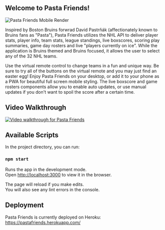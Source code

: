 ## Welcome to Pasta Friends!

![Pasta Friends Mobile Render](https://dereklouis.github.io/photos/pastafriends/pastafriends0.jpg)

Inspired by Boston Bruins forwrad David Pastrňák (affectionately known to Bruins fans as "Pasta"), Pasta Friends utilizes the NHL API to deliver player stats, player info, team stats, league standings, live boxscores, scoring play summaries, game day rosters and live "players currently on ice". While the application is Bruins themed and Bruins focused, it allows the user to select any of the 32 NHL teams.

Use the virtual remote control to change teams in a fun and unique way. Be sure to try all of the buttons on the virtual remote and you may just find an easter egg! Enjoy Pasta Friends on your desktop, or add it to your phone as a PWA for beautiful full screen mobile styling. The live boxscore and game rosters components allow you to enable auto updates, or use manual updates if you don't want to spoil the score after a certain time.

## Video Walkthrough

[![Video walkthrough for Pasta Friends](https://img.youtube.com/vi/WjHiIO-iXtw/0.jpg)](http://www.youtube.com/watch?v=WjHiIO-iXtw)

## Available Scripts

In the project directory, you can run:

### `npm start`

Runs the app in the development mode.\
Open [http://localhost:3000](http://localhost:3000) to view it in the browser.

The page will reload if you make edits.\
You will also see any lint errors in the console.

## Deployment

Pasta Friends is currently deployed on Heroku: https://pastafriends.herokuapp.com/
